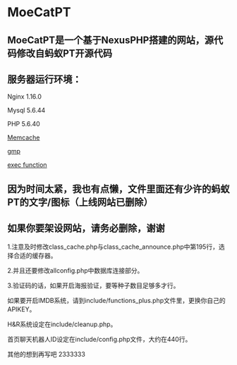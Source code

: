 # MoeCatPT

## MoeCatPT是一个基于NexusPHP搭建的网站，源代码修改自蚂蚁PT开源代码

## 服务器运行环境：
Nginx 1.16.0

Mysql 5.6.44

PHP 5.6.40

[Memcache](http://php.net/manual/en/book.memcache.php)

[gmp](http://php.net/manual/en/book.gmp.php)

[exec function](http://php.net/manual/en/function.exec.php)

## 因为时间太紧，我也有点懒，文件里面还有少许的蚂蚁PT的文字/图标（上线网站已删除）
## 如果你要架设网站，请务必删除，谢谢

1.注意及时修改class_cache.php与class_cache_announce.php中第195行，选择合适的缓存器。

2.并且还要修改allconfig.php中数据库连接部分。

3.验证码的话，如果开启海报验证，要等种子数目足够多才行。

如果要开启IMDB系统，请到include/functions_plus.php文件里，更换你自己的APIKEY。

H&R系统设定在include/cleanup.php。

首页聊天机器人ID设定在include/config.php文件，大约在440行。

其他的想到再写吧 2333333